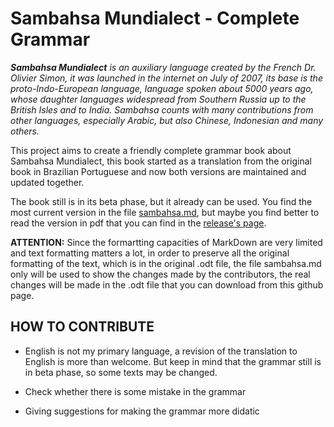# Sambahsa Mundialect - Complete Grammar

***Sambahsa Mundialect** is an auxiliary language created by the French Dr. Olivier Simon, it was launched in the internet on July of 2007, its base is the proto-Indo-European language, language spoken about 5000 years ago, whose daughter languages widespread from Southern Russia up to the British Isles and to India. Sambahsa counts with many contributions from other languages, especially Arabic, but also Chinese, Indonesian and many others.*

This project aims to create a friendly complete grammar book about Sambahsa Mundialect, this book started as a translation from the original book in Brazilian Portuguese and now both versions are maintained and updated together.

The book still is in its beta phase, but it already can be used. You find the most current version in the file [sambahsa.md](/sambahsa.md), but maybe you find better to read the version in pdf that you can find in the [release's page](https://github.com/hmslima/sambahsacompletegrammar/releases).

**ATTENTION:** Since the formartting capacities of MarkDown are very limited and text formatting matters a lot, in order to preserve all the original formatting of the text, which is in the original .odt file, the file sambahsa.md only will be used to show the changes made by the contributors, the real changes will be made in the .odt file that you can download from this github page.

## HOW TO CONTRIBUTE

* English is not my primary language, a revision of the translation to English is more than welcome. But keep in mind that the grammar still is in beta phase, so some texts may be changed.

* Check whether there is some mistake in the grammar

* Giving suggestions for making the grammar more didatic

